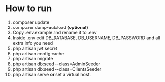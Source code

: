 # How to run

1. composer update
2. composer dump-autoload **(optional)**
3. Copy .env.example and rename it to .env
4. Inside .env edit DB_DATABASE, DB_USERNAME, DB_PASSWORD and all extra info you need
5. php artisan jwt:secret
6. php artisan config:cache
7. php artisan migrate
8. php artisan db:seed --class=AdminSeeder
9. php artisan db:seed --class=ClientsSeeder
10. php artisan serve **or** set a virtual host.
